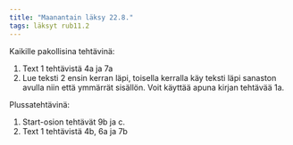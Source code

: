 ```yaml
---
title: "Maanantain läksy 22.8."
tags: läksyt rub11.2
---
```


Kaikille pakollisina tehtävinä:

1. Text 1 tehtävistä 4a ja 7a
2. Lue teksti 2 ensin kerran läpi, toisella kerralla käy teksti läpi sanaston avulla niin että ymmärrät sisällön. Voit käyttää apuna kirjan tehtävää 1a.

Plussatehtävinä:

1. Start-osion tehtävät 9b ja c. 
2. Text 1 tehtävistä 4b, 6a ja 7b